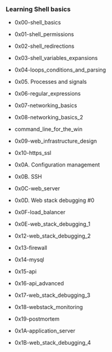 ### Learning Shell basics

- 0x00-shell_basics

- 0x01-shell_permissions

- 0x02-shell_redirections

- 0x03-shell_variables_expansions

- 0x04-loops_conditions_and_parsing

- 0x05. Processes and signals

- 0x06-regular_expressions

- 0x07-networking_basics

- 0x08-networking_basics_2

- command_line_for_the_win

- 0x09-web_infrastructure_design

- 0x10-https_ssl

- 0x0A. Configuration management

- 0x0B. SSH

- 0x0C-web_server

- 0x0D. Web stack debugging #0

- 0x0F-load_balancer

- 0x0E-web_stack_debugging_1

- 0x12-web_stack_debugging_2

- 0x13-firewall

- 0x14-mysql

- 0x15-api

- 0x16-api_advanced

- 0x17-web_stack_debugging_3

- 0x18-webstack_monitoring

- 0x19-postmortem

- 0x1A-application_server

- 0x1B-web_stack_debugging_4
